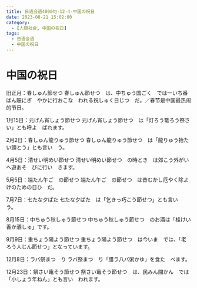 ```yaml
---
title: 日语会语4000句-12-4-中国の祝日
date: 2023-08-21 15:02:00
category:
  - [人類社会, 中国の祝日]
tags:
  - 日语会语
  - 中国の祝日
---
```


# 中国の祝日

旧正月：春しゅん節せつ
春しゅん節せつ　は、中ちゅう国ごく　では一いち番ばん賑にぎ　やかに行おこな　われる祝しゅく日じつ　だ。／春节是中国最热闹的节日。

1月15日：元げん宵しょう節せつ
元げん宵しょう節せつ　は「灯ろう篭ろう祭さい」とも呼よ　ばれます。

2月2日：春しゅん龍りゅう節せつ
春しゅん龍りゅう節せつ　は「龍りゅう抬たい頭とう」とも言い　う。

4月5日：清せい明めい節せつ
清せい明めい節せつ　の時とき　は郊こう外がい　へ遊あそ　びに行い　きます。

5月5日：端たん午ご　の節せつ
端たん午ご　の節せつ　は昔むかし厄やく除よ　けのための日ひ　だ。

7月7日：七たな夕ばた
七たな夕ばた　は「乞きっ巧こう節せつ」とも言い　う。

8月15日：中ちゅう秋しゅう節せつ
中ちゅう秋しゅう節せつ　のお酒は「桂けい香か酒しゅ」です。

9月9日：重ちょう陽よう節せつ
重ちょう陽よう節せつ　は今いま　では、「老ろう人じん節せつ」となっています。

12月8日：ラバ祭まつ　り
ラバ祭まつ　り「腊ラ八バ粥かゆ」を食た　べます。

12月23日：祭さい竃そう節せつ
祭さい竃そう節せつ　は、民みん間かん　では「小しょう年ねん」とも言い　われます。
